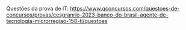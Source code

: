 
Questões da prova de IT: https://www.qconcursos.com/questoes-de-concursos/provas/cesgranrio-2023-banco-do-brasil-agente-de-tecnologia-microrregiao-158-ti/questoes

